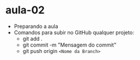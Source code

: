 # aula-02

* Preparando a aula
* Comandos para subir no GitHub qualquer projeto:
  * git add .
  * git commit -m "Mensagem do commit"
  * git push origin `<Nome da Branch>`
